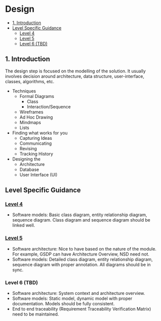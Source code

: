 # Design <!-- omit in toc -->

- [1. Introduction](#1-introduction)
- [Level Specific Guidance](#level-specific-guidance)
  - [Level 4](#level-4)
  - [Level 5](#level-5)
  - [Level 6 (TBD)](#level-6-tbd)

## 1. Introduction

The design step is focused on the modelling of the solution.
It usually involves decision around architecture, data structure, user-interface, classes, algorithms, etc.

- Techniques
  - Formal Diagrams
    - Class
    - Interaction/Sequence
  - Wireframes
  - Ad Hoc Drawing
  - Mindmaps
  - Lists  
- Finding what works for you
  - Capturing Ideas
  - Communicating
  - Revising
  - Tracking History
- Designing the
  - Architecture
  - Database
  - User Interface (UI)  

## Level Specific Guidance

### [Level 4](../modelling-design/level4/level4-design.md)

- Software models: Basic class diagram, entity relationship diagram, sequence diagram. Class diagram and sequence diagram should be linked well.

### [Level 5](../modelling-design/level5/level5-design.md)

- Software architecture: Nice to have based on the nature of the module. For example, GSDP can have Architecture Overview, NSD need not.
- Software models: Detailed class diagram, entity relationship diagram, sequence diagram with proper annotation. All diagrams should be in sync.

### Level 6 (TBD)

- Software architecture: System context and architecture overview.
- Software models: Static model, dynamic model with proper documentation. Models should be fully consistent.
- End to end traceability (Requirement Traceability Verification Matrix) need to be maintained.
